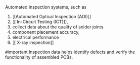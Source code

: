 Automated inspection systems, such as 
1. [[Automated Optical Inspection (AOI)]]
2. [[ In-Circuit Testing (ICT)]], 
3. collect data about the quality of solder joints 
4. component placement accuracy, 
5. electrical performance
6. [[ X-ray inspection]]

#important Inspection data helps identify defects and verify the functionality of assembled PCBs.
